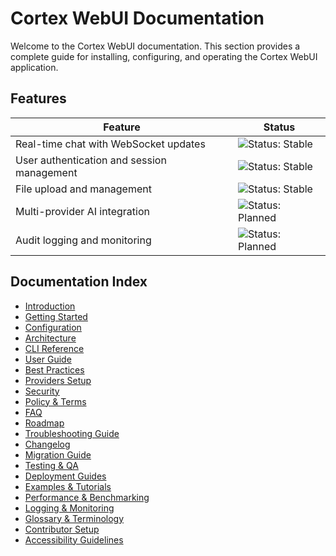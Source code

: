 # Cortex WebUI Documentation

Welcome to the Cortex WebUI documentation. This section provides a complete guide for installing, configuring, and operating the Cortex WebUI application.

## Features

| Feature | Status |
| --- | --- |
| Real-time chat with WebSocket updates | ![Status: Stable](https://img.shields.io/badge/status-stable-brightgreen) |
| User authentication and session management | ![Status: Stable](https://img.shields.io/badge/status-stable-brightgreen) |
| File upload and management | ![Status: Stable](https://img.shields.io/badge/status-stable-brightgreen) |
| Multi-provider AI integration | ![Status: Planned](https://img.shields.io/badge/status-planned-lightgrey) |
| Audit logging and monitoring | ![Status: Planned](https://img.shields.io/badge/status-planned-lightgrey) |

## Documentation Index

- [Introduction](./introduction.md)
- [Getting Started](./getting-started.md)
- [Configuration](./configuration.md)
- [Architecture](./architecture.md)
- [CLI Reference](./cli-reference.md)
- [User Guide](./user-guide.md)
- [Best Practices](./best-practices.md)
- [Providers Setup](./providers-setup.md)
- [Security](./security.md)
- [Policy & Terms](./policy-terms.md)
- [FAQ](./faq.md)
- [Roadmap](./roadmap.md)
- [Troubleshooting Guide](./troubleshooting-guide.md)
- [Changelog](./changelog.md)
- [Migration Guide](./migration-guide.md)
- [Testing & QA](./testing-qa.md)
- [Deployment Guides](./deployment.md)
- [Examples & Tutorials](./examples.md)
- [Performance & Benchmarking](./performance.md)
- [Logging & Monitoring](./logging-monitoring.md)
- [Glossary & Terminology](./glossary.md)
- [Contributor Setup](./contributor-setup.md)
- [Accessibility Guidelines](./accessibility.md)

